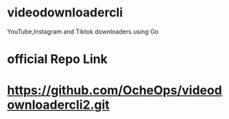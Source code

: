 # videodownloadercli
YouTube,Instagram and Tiktok downloaders using Go

# official Repo Link 
# https://github.com/OcheOps/videodownloadercli2.git
